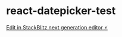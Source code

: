 # react-datepicker-test

[Edit in StackBlitz next generation editor ⚡️](https://stackblitz.com/~/github.com/sgxman/react-datepicker-test)